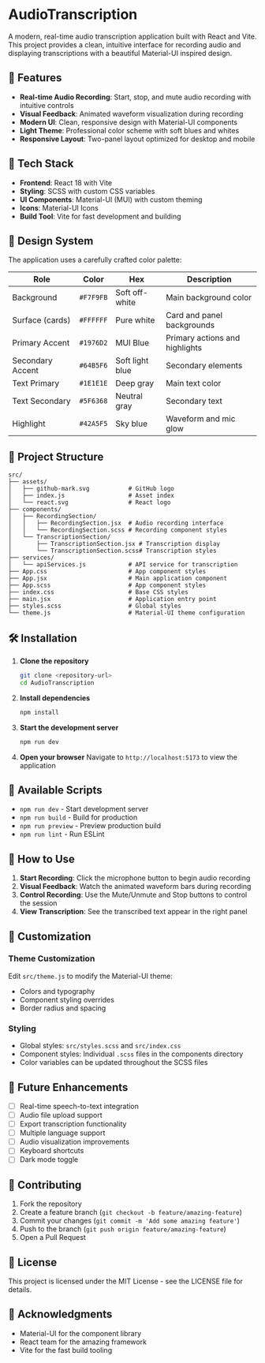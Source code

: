 # AudioTranscription

A modern, real-time audio transcription application built with React and Vite. This project provides a clean, intuitive interface for recording audio and displaying transcriptions with a beautiful Material-UI inspired design.

## 🎯 Features

- **Real-time Audio Recording**: Start, stop, and mute audio recording with intuitive controls
- **Visual Feedback**: Animated waveform visualization during recording
- **Modern UI**: Clean, responsive design with Material-UI components
- **Light Theme**: Professional color scheme with soft blues and whites
- **Responsive Layout**: Two-panel layout optimized for desktop and mobile

## 🚀 Tech Stack

- **Frontend**: React 18 with Vite
- **Styling**: SCSS with custom CSS variables
- **UI Components**: Material-UI (MUI) with custom theming
- **Icons**: Material-UI Icons
- **Build Tool**: Vite for fast development and building

## 🎨 Design System

The application uses a carefully crafted color palette:

| Role | Color | Hex | Description |
|------|-------|-----|-------------|
| Background | `#F7F9FB` | Soft off-white | Main background color |
| Surface (cards) | `#FFFFFF` | Pure white | Card and panel backgrounds |
| Primary Accent | `#1976D2` | MUI Blue | Primary actions and highlights |
| Secondary Accent | `#64B5F6` | Soft light blue | Secondary elements |
| Text Primary | `#1E1E1E` | Deep gray | Main text color |
| Text Secondary | `#5F6368` | Neutral gray | Secondary text |
| Highlight | `#42A5F5` | Sky blue | Waveform and mic glow |

## 📁 Project Structure

```
src/
├── assets/
│   ├── github-mark.svg           # GitHub logo
│   ├── index.js                  # Asset index
│   └── react.svg                 # React logo
├── components/
│   ├── RecordingSection/
│   │   ├── RecordingSection.jsx  # Audio recording interface
│   │   └── RecordingSection.scss # Recording component styles
│   └── TranscriptionSection/
│       ├── TranscriptionSection.jsx # Transcription display
│       └── TranscriptionSection.scss# Transcription styles
├── services/
│   └── apiServices.js            # API service for transcription
├── App.css                       # App component styles
├── App.jsx                       # Main application component
├── App.scss                      # App component styles
├── index.css                     # Base CSS styles
├── main.jsx                      # Application entry point
├── styles.scss                   # Global styles
└── theme.js                      # Material-UI theme configuration
```

## 🛠️ Installation

1. **Clone the repository**
   ```bash
   git clone <repository-url>
   cd AudioTranscription
   ```

2. **Install dependencies**
   ```bash
   npm install
   ```

3. **Start the development server**
   ```bash
   npm run dev
   ```

4. **Open your browser**
   Navigate to `http://localhost:5173` to view the application

## 📜 Available Scripts

- `npm run dev` - Start development server
- `npm run build` - Build for production
- `npm run preview` - Preview production build
- `npm run lint` - Run ESLint

## 🎵 How to Use

1. **Start Recording**: Click the microphone button to begin audio recording
2. **Visual Feedback**: Watch the animated waveform bars during recording
3. **Control Recording**: Use the Mute/Unmute and Stop buttons to control the session
4. **View Transcription**: See the transcribed text appear in the right panel

## 🔧 Customization

### Theme Customization
Edit `src/theme.js` to modify the Material-UI theme:
- Colors and typography
- Component styling overrides
- Border radius and spacing

### Styling
- Global styles: `src/styles.scss` and `src/index.css`
- Component styles: Individual `.scss` files in the components directory
- Color variables can be updated throughout the SCSS files

## 🚧 Future Enhancements

- [ ] Real-time speech-to-text integration
- [ ] Audio file upload support
- [ ] Export transcription functionality
- [ ] Multiple language support
- [ ] Audio visualization improvements
- [ ] Keyboard shortcuts
- [ ] Dark mode toggle

## 🤝 Contributing

1. Fork the repository
2. Create a feature branch (`git checkout -b feature/amazing-feature`)
3. Commit your changes (`git commit -m 'Add some amazing feature'`)
4. Push to the branch (`git push origin feature/amazing-feature`)
5. Open a Pull Request

## 📄 License

This project is licensed under the MIT License - see the LICENSE file for details.

## 🙏 Acknowledgments

- Material-UI for the component library
- React team for the amazing framework
- Vite for the fast build tooling